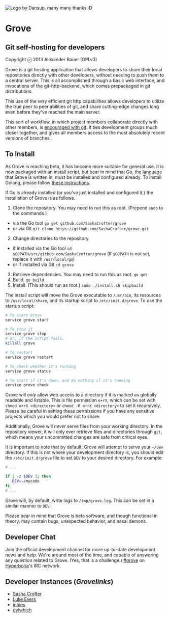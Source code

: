 ![Logo by Dansup, many many thanks :D](https://raw.github.com/SashaCrofter/grove/development/res/img/logo.png)

# Grove
## Git self-hosting for developers
Copyright ⓒ 2013 Alexander Bauer (GPLv3)

Grove is a git hosting application that allows developers to share their local repositories directly with other developers, without needing to push them to a central server. This is all accomplished through a basic web interface, and invocations of the git-http-backend, which comes prepackaged in git distributions.

This use of the very efficient git http capabilities allows developers to utilize the true peer to peer abilities of git, and share cutting-edge changes long even before they've reached the main server.

This sort of workflow, in which project members collaborate directly with other members, is [encouraged with git](http://git-scm.com/about/distributed). It ties development groups much closer together, and gives all members access to the most absolutely recent versions of branches.

## To Install

As Grove is reaching beta, it has become more suitable for general use. It is now packaged with an install script, but bear in mind that Go, the [language](http://golang.org) that Grove is written in, must be installed and configured already. To install Golang, please follow [these instructions](http://golang.org/doc/install).

If Go is already installed (or you've just installed and configured it,) the installation of Grove is as follows.

1. Clone the repository. You may need to run this as root. (Prepend `sudo` to the commands.)
 * via the Go tool `go get github.com/SashaCrofter/grove`
 * or via Git `git clone https://github.com/SashaCrofter/grove.git`

2. Change directories to the repository.
 * if installed via the Go tool `cd $GOPATH/src/github.com/SashaCrofter/grove` (If `$GOPATH` is not set, replace it with `/usr/local/go`)
 * or if installed via Git `cd grove`
3. Retrieve dependencies. You may need to run this as root. `go get`
4. Build. `go build`
5. Install. (This should run as root.) `sudo ./install.sh skipbuild`

The install script will move the Grove executable to `/usr/bin`, its resources to `/usr/local/share`, and its startup script to `/etc/init.d/grove`. To use the startup script:

```bash
# To start Grove
service grove start

# To stop it
service grove stop
# or, if the script fails,
killall grove

# To restart
service grove restart

# To check whether it's running
service grove status

# To start if it's down, and do nothing if it's running
service grove check
```

Grove will *only* allow web access to a directory if it is marked as globally readable and listable. This is file permission `o+rX`, which can be set with `chmod o+rX <directory>` or `chmod -R o+rX <directory>` to set it recursively. Please be careful in setting these permissions if you have any sensitive projects which you would prefer not to share.

Additionally, Grove will *never* serve files from your working directory. In the repository viewer, it will only ever retrieve files and directories through `git`, which means your uncommitted changes are safe from critical eyes.

It is important to note that by default, Grove will attempt to serve your `~/dev` directory. If this is not where your development directory is, you should edit the `/etc/init.d/grove` file to set `DEV` to your desired directory. For example:

```bash
# ...

if [ -z $DEV ]; then
   DEV=~/mycode
fi
# ...
```

Grove will, by default, write logs to `/tmp/grove.log`. This can be set in a similar manner to `DEV`.

Please bear in mind that Grove is beta software, and though functional in theory, may contain bugs, unexpected behavior, and nasal demons.

## Developer Chat

Join the official development channel for more up-to-date development news and help. We're around most of the time, and capable of answering any question related to Grove. (Yes, that is a challenge.)
[#grove](http://hypeirc.net) on [Hyperboria](http://hyperboria.net)'s IRC network.

## Developer Instances (*Grovelinks*)
- [Sasha Crofter](http://[fcdf:db8b:fbf5:d3d7:64a:5aa3:f326:149c]:8860/go/src/github.com/SashaCrofter/grove)
- [Luke Evers](http://[fc2e:9943:1633:403e:2346:3704:8cd8:1c78]:8860/go/src/grove)
- [inhies](http://[fc82:58f9:945f:1b6b:b44:40b:5d89:380f]:8860/)
- [dylwhich](http://[fc8a:9a25:1d90:4677:13ae:9a61:ea8c:66b5]:8860/)
